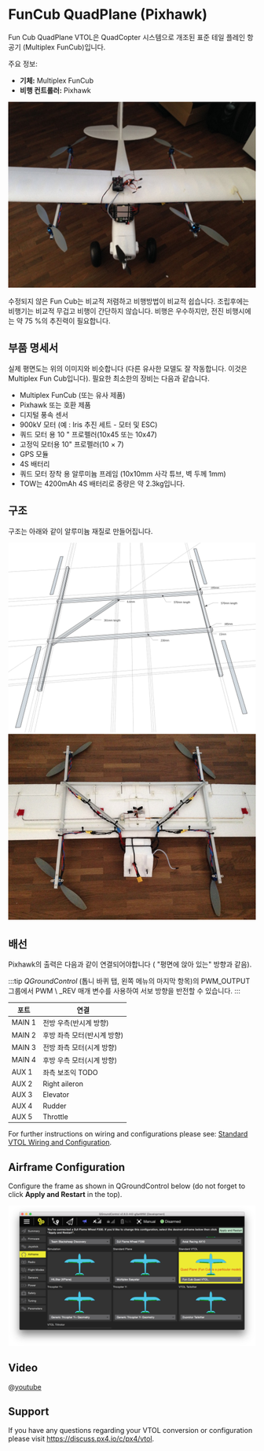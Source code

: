 # FunCub QuadPlane (Pixhawk)

Fun Cub QuadPlane VTOL은 QuadCopter 시스템으로 개조된 표준 테일 플레인 항공기 (Multiplex FunCub)입니다.

주요 정보:

- **기체:** Multiplex FunCub
- **비행 컨트롤러:** Pixhawk

![Fun Cub VTOL](../../assets/airframes/vtol/funcub_pixhawk/fun_cub_vtol_complete.jpg)

수정되지 않은 Fun Cub는 비교적 저렴하고 비행방법이 비교적 쉽습니다. 조립후에는 비행기는 비교적 무겁고 비행이 간단하지 않습니다. 비행은 우수하지만, 전진 비행시에는 약 75 %의 추진력이 필요합니다.

## 부품 명세서

실제 평면도는 위의 이미지와 비슷합니다 (다른 유사한 모델도 잘 작동합니다. 이것은 Multiplex Fun Cub입니다). 필요한 최소한의 장비는 다음과 같습니다.

- Multiplex FunCub (또는 유사 제품)
- Pixhawk 또는 호환 제품
- 디지털 풍속 센서
- 900kV 모터 (예 : Iris 추진 세트 - 모터 및 ESC)
- 쿼드 모터 용 10 " 프로펠러(10x45 또는 10x47)
- 고정익 모터용 10" 프로펠러(10 × 7)
- GPS 모듈
- 4S 배터리
- 쿼드 모터 장착 용 알루미늄 프레임 (10x10mm 사각 튜브, 벽 두께 1mm)
- TOW는 4200mAh 4S 배터리로 중량은 약 2.3kg입니다.

## 구조

구조는 아래와 같이 알루미늄 재질로 만들어집니다.

![quad_frame](../../assets/airframes/vtol/funcub_pixhawk/fun_cub_aluminium_frame_for_vtol.jpg) ![Fun Cub -frame for vtol mounted](../../assets/airframes/vtol/funcub_pixhawk/fun_cub_aluminium_frame_for_vtol_mounted.jpg)

## 배선

Pixhawk의 출력은 다음과 같이 연결되어야합니다 ( "평면에 앉아 있는" 방향과 같음).

:::tip
*QGroundControl* (톱니 바퀴 탭, 왼쪽 메뉴의 마지막 항목)의 PWM_OUTPUT 그룹에서 PWM \ _REV 매개 변수를 사용하여 서보 방향을 반전할 수 있습니다.
:::

| 포트     | 연결               |
| ------ | ---------------- |
| MAIN 1 | 전방 우측(반시계 방향)    |
| MAIN 2 | 후방 좌측 모터(반시계 방향) |
| MAIN 3 | 전방 좌측 모터(시계 방향)  |
| MAIN 4 | 후방 우측 모터(시계 방향)  |
| AUX 1  | 좌측 보조익 TODO      |
| AUX 2  | Right aileron    |
| AUX 3  | Elevator         |
| AUX 4  | Rudder           |
| AUX 5  | Throttle         |

For further instructions on wiring and configurations please see: [Standard VTOL Wiring and Configuration](../config_vtol/vtol_quad_configuration.md). <!-- replace with Pixhawk Wiring Quickstart -->

## Airframe Configuration

Configure the frame as shown in QGroundControl below (do not forget to click **Apply and Restart** in the top).

![QCG - Select Fun Cub Quad firmware](../../assets/airframes/vtol/funcub_pixhawk/qgc_firmware_standard_vtol_fun_cub_quad.png)

## Video

@[youtube](https://youtu.be/4K8yaa6A0ks)

## Support

If you have any questions regarding your VTOL conversion or configuration please visit <https://discuss.px4.io/c/px4/vtol>.